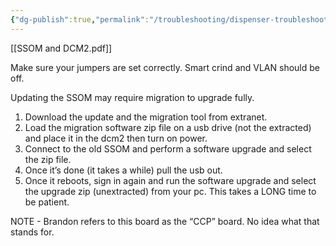 ```yaml
---
{"dg-publish":true,"permalink":"/troubleshooting/dispenser-troubleshooting/gilbarco/flexpay-iv/dcm-2-and-ssom/"}
---
```


[[SSOM and DCM2.pdf]]

Make sure your jumpers are set correctly.  Smart crind and VLAN should be off.  

Updating the SSOM may require migration to upgrade fully.  
1. Download the update and the migration tool from extranet.  
2. Load the migration software zip file on a usb drive (not the extracted) and place it in the dcm2 then turn on power.  
3. Connect to the old SSOM and perform a software upgrade and select the zip file.  
4. Once it’s done (it takes a while) pull the usb out. 
5. Once it reboots, sign in again and run the software upgrade and select the upgrade zip (unextracted) from your pc.  This takes a LONG time to be patient.  

NOTE - Brandon refers to this board as the “CCP” board.  No idea what that stands for.  

